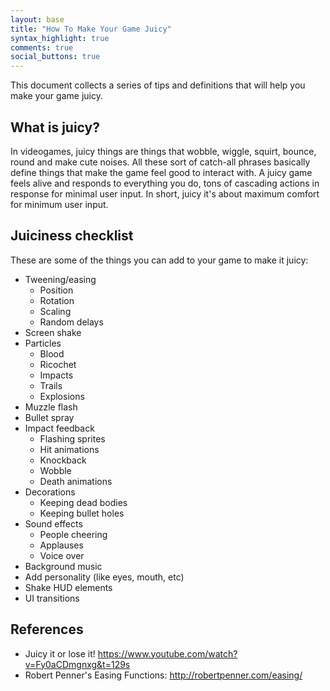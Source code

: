 ```yaml
---
layout: base
title: "How To Make Your Game Juicy"
syntax_highlight: true
comments: true
social_buttons: true
---
```

This document collects a series of tips and definitions that will help you make your game juicy.

## What is juicy?
In videogames, juicy things are things that wobble, wiggle, squirt, bounce, round and make cute noises. All these sort of
catch-all phrases basically define things that make the game feel good to interact with. A juicy game feels alive and
responds to everything you do, tons of cascading actions in response for minimal user input. In short, juicy it's
about maximum comfort for minimum user input.

## Juiciness checklist

These are some of the things you can add to your game to make it juicy:

* Tweening/easing
    * Position
    * Rotation
    * Scaling
    * Random delays
* Screen shake
* Particles
    * Blood
    * Ricochet
    * Impacts
    * Trails
    * Explosions
* Muzzle flash
* Bullet spray
* Impact feedback
    * Flashing sprites
    * Hit animations
    * Knockback
    * Wobble
    * Death animations
* Decorations
    * Keeping dead bodies
    * Keeping bullet holes
* Sound effects
    * People cheering
    * Applauses
    * Voice over
* Background music
* Add personality (like eyes, mouth, etc)
* Shake HUD elements
* UI transitions

## References
* Juicy it or lose it! https://www.youtube.com/watch?v=Fy0aCDmgnxg&t=129s
* Robert Penner's Easing Functions: http://robertpenner.com/easing/
